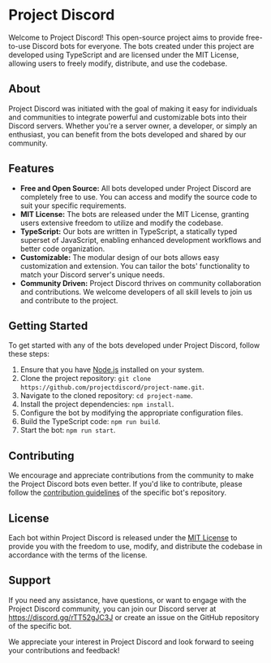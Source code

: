 # Project Discord

Welcome to Project Discord! This open-source project aims to provide free-to-use Discord bots for everyone. The bots created under this project are developed using TypeScript and are licensed under the MIT License, allowing users to freely modify, distribute, and use the codebase.

## About

Project Discord was initiated with the goal of making it easy for individuals and communities to integrate powerful and customizable bots into their Discord servers. Whether you're a server owner, a developer, or simply an enthusiast, you can benefit from the bots developed and shared by our community.

## Features

- **Free and Open Source:** All bots developed under Project Discord are completely free to use. You can access and modify the source code to suit your specific requirements.
- **MIT License:** The bots are released under the MIT License, granting users extensive freedom to utilize and modify the codebase.
- **TypeScript:** Our bots are written in TypeScript, a statically typed superset of JavaScript, enabling enhanced development workflows and better code organization.
- **Customizable:** The modular design of our bots allows easy customization and extension. You can tailor the bots' functionality to match your Discord server's unique needs.
- **Community Driven:** Project Discord thrives on community collaboration and contributions. We welcome developers of all skill levels to join us and contribute to the project.

## Getting Started

To get started with any of the bots developed under Project Discord, follow these steps:

1. Ensure that you have [Node.js](https://nodejs.org/en) installed on your system.
2. Clone the project repository: `git clone https://github.com/projectdiscord/project-name.git`.
3. Navigate to the cloned repository: `cd project-name`.
4. Install the project dependencies: `npm install`.
5. Configure the bot by modifying the appropriate configuration files.
6. Build the TypeScript code: `npm run build`.
7. Start the bot: `npm run start`.

## Contributing

We encourage and appreciate contributions from the community to make the Project Discord bots even better. If you'd like to contribute, please follow the [contribution guidelines](https://github.com/ProjectDiscord/.github/blob/main/profile/CONTRIBUTING.md) of the specific bot's repository.

## License

Each bot within Project Discord is released under the [MIT License](https://github.com/ProjectDiscord/.github/LICENSE) to provide you with the freedom to use, modify, and distribute the codebase in accordance with the terms of the license.

## Support

If you need any assistance, have questions, or want to engage with the Project Discord community, you can join our Discord server at https://discord.gg/rTT52gJC3J or create an issue on the GitHub repository of the specific bot.

We appreciate your interest in Project Discord and look forward to seeing your contributions and feedback!
